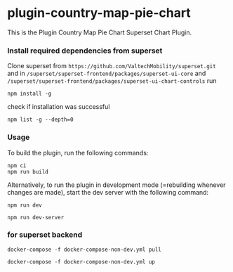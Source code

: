 # plugin-country-map-pie-chart

This is the Plugin Country Map Pie Chart Superset Chart Plugin.

### Install required dependencies from superset

Clone superset from `https://github.com/ValtechMobility/superset.git` and in `/superset/superset-frontend/packages/superset-ui-core`
and `/superset/superset-frontend/packages/superset-ui-chart-controls` run

```
npm install -g
```

check if installation was successful

```
npm list -g --depth=0
```

### Usage

To build the plugin, run the following commands:

```
npm ci
npm run build
```

Alternatively, to run the plugin in development mode (=rebuilding whenever changes are made), start the dev server with the following command:

```
npm run dev
```

```
npm run dev-server
```

### for superset backend

```
docker-compose -f docker-compose-non-dev.yml pull
```

```
docker-compose -f docker-compose-non-dev.yml up  
```
